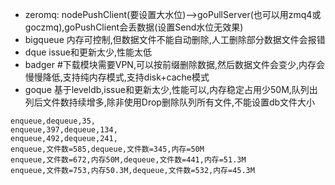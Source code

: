 * zeromq: nodePushClient(要设置大水位)-->goPullServer(也可以用zmq4或goczmq),goPushClient会丢数据(设置Send水位无效果)
* bigqueue 内存可控制,但数据文件不能自动删除,人工删除部分数据文件会报错
* dque issue和更新太少,性能太低
* badger #下载模块需要VPN,可以按前缀删除数据,然后数据文件会变少,内存会慢慢降低,支持纯内存模式,支持disk+cache模式
* goque 基于leveldb,issue和更新太少,性能可以,内存稳定占用少50M,队列出列后文件数持续增多,除非使用Drop删除队列所有文件,不能设置db文件大小
```
enqueue,dequeue,35,
enqueue,397,dequeue,134,
enqueue,492,dequeue,241,
enqueue,文件数=585,dequeue,文件数=345,内存=50M
enqueue,文件数=672,内存50M,dequeue,文件数=441,内存=51.3M
enqueue,文件数=753,内存50.3M,dequeue,文件数=532,内存=45.3M
```